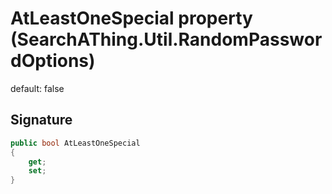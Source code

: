 # AtLeastOneSpecial property (SearchAThing.Util.RandomPasswordOptions)
default: false

## Signature
```csharp
public bool AtLeastOneSpecial
{
    get;
    set;
}
```
